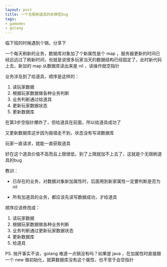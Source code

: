 ```yaml
---
layout: post
title: 一个无限刷道具的非典型bug
tags: 
- gamedev
- golang
---  
```


临下班的时候遇到个锅，分享下

一个每天刷新的业务，数据库对象加了个新属性是个 map ，服务器更新的时间已经远远过了刷新时间，也就是说很多玩家当天的数据结构已经固定了，此时新代码上去，新加的 map 从数据库读出来是 nil ，读操作就空指针

业务涉及到了给道具，顺序是这样的：

1. 读玩家数据
2. 根据玩家数据做各种业务判断
3. 业务判断通过给道具
4. 更新玩家数据状态
5. 更新数据库

在第3步空指针爆炸了，但给道具在前面，所以给道具成功了 

又更新数据库这步因为报错走不到，状态没有写进数据库

玩家一直请求，就能一直获取道具

好在这个道具价值不高而且上限很低，到了上限就加不上去了，这就是个无限刷道具的bug 

教训： 

- 已存在的业务，对数据对象新加属性时，后面用到新家属性一定要判断是否为nil

- 所有加道具的业务，都应该先读写数据成功，才给道具

顺序应该修改成：

1. 读玩家数据
2. 根据玩家数据做各种业务判断
3. 业务判断通过更新玩家数据状态
4. 更新数据库
5. 给道具

PS. 抛开事实不谈，golang 难道一点锅没有吗？如果是 java ，在加属性时直接跟一个 new 做初始化，就算数据库没有这个属性，也不至于会空指针